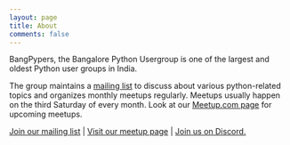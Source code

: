 ```yaml
---
layout: page
title: About
comments: false
---
```


<p>
BangPypers, the Bangalore Python Usergroup is one of the largest and oldest Python user groups in India.
</p>

<p>
The group maintains a <a target="_blank" rel="noopener noreferrer" href="http://mail.python.org/mailman/listinfo/bangpypers">mailing list</a> to discuss about various python-related topics and organizes monthly meetups regularly. Meetups usually happen on the third Saturday of every month. Look at our <a target="_blank" rel="noopener noreferrer" href="https://meetup.com/BangPypers/">Meetup.com page</a> for upcoming meetups.
</p>
<p>
<a target="_blank" rel="noopener noreferrer" href="http://mail.python.org/mailman/listinfo/bangpypers">Join our mailing list</a> | <a target="_blank" rel="noopener noreferrer" href="https://meetup.com/BangPypers/">Visit our meetup page</a> | <a target="_blank" rel="noopener noreferrer" href="https://discord.gg/Tnhbqh33zd">Join us on Discord.</a>
</p>
